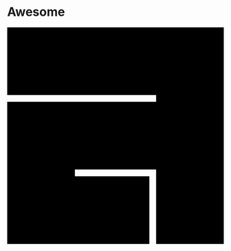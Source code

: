# Awesome

<svg role="img" viewBox="0 0 24 24" xmlns="http://www.w3.org/2000/svg"><title>awesomeWM</title><path d="M0 24V8.25h16.5V7.5H0V0h24v24h-7.5v-8.25h-9v.75h8.25V24z"/></svg>